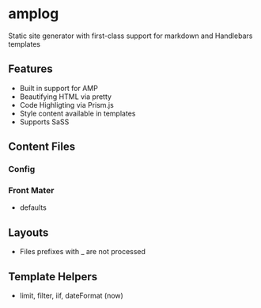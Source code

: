 # amplog

Static site generator with first-class support for markdown and Handlebars templates

## Features

- Built in support for AMP
- Beautifying HTML via pretty
- Code Highligting via Prism.js
- Style content available in templates
- Supports SaSS

## Content Files

### Config

### Front Mater

- defaults

## Layouts

- Files prefixes with _ are not processed

## Template Helpers

- limit, filter, iif, dateFormat (now)